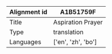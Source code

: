 |Alignment id | A1B51759F
| --- | --- 
|Title | Aspiration Prayer 
|Type | translation
|Languages | ['en', 'zh', 'bo']
